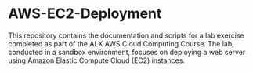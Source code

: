 # AWS-EC2-Deployment
This repository contains the documentation and scripts for a lab exercise completed as part of the ALX AWS Cloud Computing Course. The lab, conducted in a sandbox environment, focuses on deploying a web server using Amazon Elastic Compute Cloud (EC2) instances.
